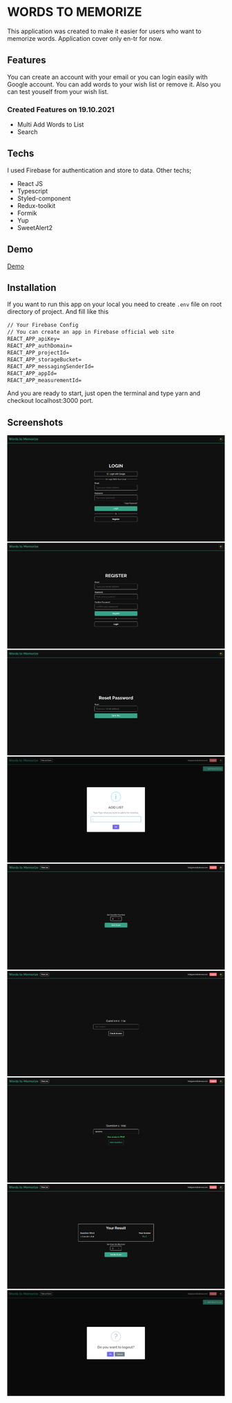 # WORDS TO MEMORIZE

This application was created to make it easier for users who want to memorize words. Application cover only en-tr for now.

## Features

You can create an account with your email or you can login easily with Google account. You can add words to your wish list or remove it. Also you can test youself from your wish list.

### Created Features on 19.10.2021

- Multi Add Words to List
- Search

## Techs

I used Firebase for authentication and store to data. Other techs;

- React JS
- Typescript
- Styled-component
- Redux-toolkit
- Formik
- Yup
- SweetAlert2

## Demo

[Demo](https://words-to-memorize.netlify.app/)

## Installation

If you want to run this app on your local you need to create `.env` file on root directory of project. And fill like this

```env
// Your Firebase Config
// You can create an app in Firebase official web site
REACT_APP_apiKey=
REACT_APP_authDomain=
REACT_APP_projectId=
REACT_APP_storageBucket=
REACT_APP_messagingSenderId=
REACT_APP_appId=
REACT_APP_measurementId=
```

And you are ready to start, just open the terminal and type yarn and checkout localhost:3000 port.

## Screenshots

![1](screenshots/1.png)
![2](screenshots/2.png)
![3](screenshots/3.png)
![4](screenshots/4.png)
![5](screenshots/5.png)
![6](screenshots/6.png)
![7](screenshots/7.png)
![8](screenshots/8.png)
![9](screenshots/9.png)
